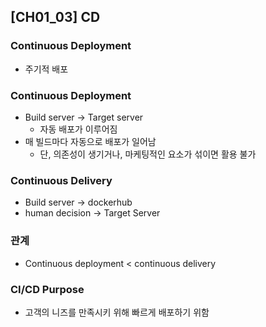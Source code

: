 ## [CH01_03] CD

### Continuous Deployment
- 주기적 배포

### Continuous Deployment
- Build server -> Target server
  - 자동 배포가 이루어짐
- 매 빌드마다 자동으로 배포가 일어남
  - 단, 의존성이 생기거나, 마케팅적인 요소가 섞이면 활용 불가

### Continuous Delivery
- Build server -> dockerhub
- human decision -> Target Server

### 관계
- Continuous deployment < continuous delivery

### CI/CD Purpose
- 고객의 니즈를 만족시키 위해 빠르게 배포하기 위함
